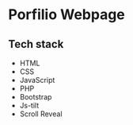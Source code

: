 # Porfilio Webpage 

## Tech stack
- HTML
- CSS
- JavaScript
- PHP
- Bootstrap
- Js-tilt
- Scroll Reveal
